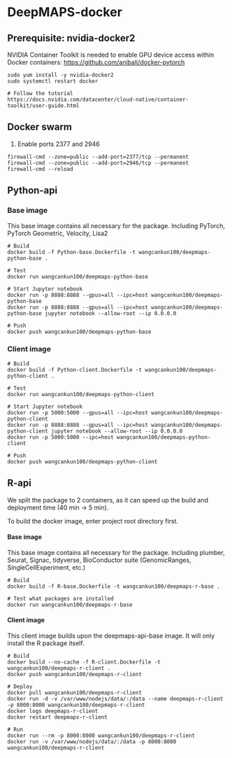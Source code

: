 # DeepMAPS-docker

## Prerequisite: nvidia-docker2

NVIDIA Container Toolkit is needed to enable GPU device access within Docker containers:
https://github.com/anibali/docker-pytorch

```{bash}
sudo yum install -y nvidia-docker2
sudo systemctl restart docker

# Follow the tutorial
https://docs.nvidia.com/datacenter/cloud-native/container-toolkit/user-guide.html

```

## Docker swarm

1. Enable ports 2377 and 2946

```{bash}
firewall-cmd --zone=public --add-port=2377/tcp --permanent
firewall-cmd --zone=public --add-port=2946/tcp --permanent
firewall-cmd --reload
```
## Python-api

### Base image

This base image contains all necessary for the package. Including PyTorch, PyTorch Geometric, Velocity, Lisa2


```{bash, eval=FALSE}
# Build
docker build -f Python-base.Dockerfile -t wangcankun100/deepmaps-python-base .

# Test
docker run wangcankun100/deepmaps-python-base

# Start Jupyter notebook
docker run -p 8888:8888 --gpus=all --ipc=host wangcankun100/deepmaps-python-base
docker run -p 8888:8888 --gpus=all --ipc=host wangcankun100/deepmaps-python-base jupyter notebook --allow-root --ip 0.0.0.0

# Push
docker push wangcankun100/deepmaps-python-base
```

### Client image

```{bash, eval=FALSE}
# Build
docker build -f Python-client.Dockerfile -t wangcankun100/deepmaps-python-client .

# Test
docker run wangcankun100/deepmaps-python-client

# Start Jupyter notebook
docker run -p 5000:5000 --gpus=all --ipc=host wangcankun100/deepmaps-python-client
docker run -p 8888:8888 --gpus=all --ipc=host wangcankun100/deepmaps-python-client jupyter notebook --allow-root --ip 0.0.0.0
docker run -p 5000:5000 --ipc=host wangcankun100/deepmaps-python-client

# Push
docker push wangcankun100/deepmaps-python-client
```

## R-api

We split the package to 2 containers, as it can speed up the build and deployment time (40 min ->  5 min).

To build the docker image, enter project root directory first.

#### Base image

This base image contains all necessary for the package. Including plumber, Seurat, Signac, tidyverse, BioConductor suite (GenomicRanges, SingleCellExperiment, etc.)

```{bash, eval=FALSE}
# Build
docker build -f R-base.Dockerfile -t wangcankun100/deepmaps-r-base .

# Test what packages are installed
docker run wangcankun100/deepmaps-r-base
```

#### Client image

This client image builds upon the deepmaps-api-base image. It will only install the R package itself.

```{bash, eval=FALSE}
# Build
docker build --no-cache -f R-client.Dockerfile -t wangcankun100/deepmaps-r-client .
docker push wangcankun100/deepmaps-r-client

# Deploy
docker pull wangcankun100/deepmaps-r-client
docker run -d -v /var/www/nodejs/data/:/data --name deepmaps-r-client -p 8000:8000 wangcankun100/deepmaps-r-client
docker logs deepmaps-r-client
docker restart deepmaps-r-client

# Run
docker run --rm -p 8000:8000 wangcankun100/deepmaps-r-client
docker run -v /var/www/nodejs/data/:/data -p 8000:8000 wangcankun100/deepmaps-r-client

```
